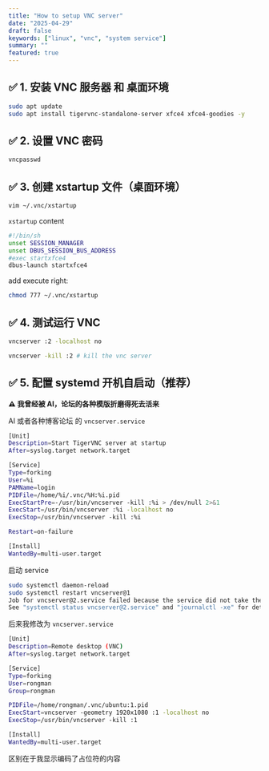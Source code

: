 ```yaml
---
title: "How to setup VNC server"
date: "2025-04-29"
draft: false
keywords: ["linux", "vnc", "system service"]
summary: ""
featured: true
---
```



## ✅ 1. 安装 VNC 服务器 和 桌面环境

```bash
sudo apt update
sudo apt install tigervnc-standalone-server xfce4 xfce4-goodies -y
```

## ✅ 2. 设置 VNC 密码

```bash
vncpasswd
```

## ✅ 3. 创建 xstartup 文件（桌面环境）

```bash
vim ~/.vnc/xstartup
```

`xstartup` content

```bash
#!/bin/sh
unset SESSION_MANAGER
unset DBUS_SESSION_BUS_ADDRESS
#exec startxfce4
dbus-launch startxfce4
```

add execute right:

```bash
chmod 777 ~/.vnc/xstartup
```

## ✅ 4. 测试运行 VNC

```bash
vncserver :2 -localhost no

vncserver -kill :2 # kill the vnc server 
```

## ✅ 5. 配置 systemd 开机自启动（推荐）

**⚠️ 我曾经被 AI，论坛的各种模版折磨得死去活来**

AI 或者各种博客论坛 的 `vncserver.service`

```bash
[Unit]
Description=Start TigerVNC server at startup
After=syslog.target network.target

[Service]
Type=forking
User=%i
PAMName=login
PIDFile=/home/%i/.vnc/%H:%i.pid
ExecStartPre=-/usr/bin/vncserver -kill :%i > /dev/null 2>&1
ExecStart=/usr/bin/vncserver :%i -localhost no
ExecStop=/usr/bin/vncserver -kill :%i

Restart=on-failure

[Install]
WantedBy=multi-user.target
```

启动 service

```bash
sudo systemctl daemon-reload
sudo systemctl restart vncserver@1
Job for vncserver@2.service failed because the service did not take the steps required by its unit configuration.
See "systemctl status vncserver@2.service" and "journalctl -xe" for details.
```

后来我修改为 `vncserver.service`

```bash
[Unit]
Description=Remote desktop (VNC)
After=syslog.target network.target

[Service]
Type=forking
User=rongman
Group=rongman

PIDFile=/home/rongman/.vnc/ubuntu:1.pid
ExecStart=vncserver -geometry 1920x1080 :1 -localhost no
ExecStop=/usr/bin/vncserver -kill :1

[Install]
WantedBy=multi-user.target
```

区别在于我显示编码了占位符的内容
